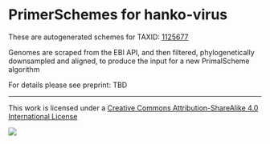 # PrimerSchemes for hanko-virus

These are autogenerated schemes for TAXID: [1125677](https://www.ncbi.nlm.nih.gov/Taxonomy/Browser/wwwtax.cgi?mode=Info&id=1125677&lvl=3&lin=f&keep=1&srchmode=1&unlock)

Genomes are scraped from the EBI API, and then filtered, phylogenetically downsampled and aligned, to produce the input for a new PrimalScheme algorithm

For details please see preprint: TBD

------------------------------------------------------------------------

This work is licensed under a [Creative Commons Attribution-ShareAlike 4.0 International License](http://creativecommons.org/licenses/by-sa/4.0/) 

![](https://i.creativecommons.org/l/by-sa/4.0/88x31.png)